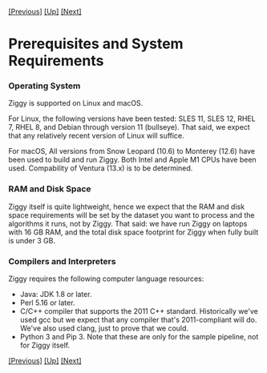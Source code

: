 [[Previous]](../../README.md)
[[Up]](user-manual.md)
[[Next]](pipeline-architecture.md)

# Prerequisites and System Requirements

### Operating System

Ziggy is supported on Linux and macOS.

For Linux, the following versions have been tested: SLES 11, SLES 12, RHEL 7, RHEL 8, and Debian through version 11 (bullseye). That said, we expect that any relatively recent version of Linux will suffice. 

For macOS, All versions from Snow Leopard (10.6) to Monterey (12.6) have been used to build and run Ziggy. Both Intel and Apple M1 CPUs have been used. Compability of Ventura (13.x) is to be determined.

### RAM and Disk Space

Ziggy itself is quite lightweight, hence we expect that the RAM and disk space requirements will be set by the dataset you want to process and the algorithms it runs, not by Ziggy. That said: we have run Ziggy on laptops with 16 GB RAM, and the total disk space footprint for Ziggy when fully built is under 3 GB. 

### Compilers and Interpreters

Ziggy requires the following computer language resources:

- Java: JDK 1.8 or later. 
- Perl 5.16 or later.
- C/C++ compiler that supports the 2011 C++ standard. Historically we've used gcc but we expect that any compiler that's 2011-compliant will do. We've also used clang, just to prove that we could. 
- Python 3 and Pip 3. Note that these are only for the sample pipeline, not for Ziggy itself.

[[Previous]](../../README.md)
[[Up]](user-manual.md)
[[Next]](pipeline-architecture.md)
